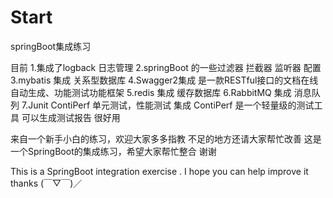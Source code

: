# Start
springBoot集成练习

目前
1.集成了logback 日志管理
2.springBoot 的一些过滤器 拦截器 监听器 配置
3.mybatis 集成  关系型数据库
4.Swagger2集成  是一款RESTful接口的文档在线自动生成、功能测试功能框架
5.redis 集成  缓存数据库
6.RabbitMQ 集成 消息队列 
7.Junit ContiPerf 单元测试，性能测试 集成  ContiPerf 是一个轻量级的测试工具  可以生成测试报告 很好用 


来自一个新手小白的练习，欢迎大家多多指教 不足的地方还请大家帮忙改善 
这是一个SpringBoot的集成练习，希望大家帮忙整合  谢谢

This is a SpringBoot integration exercise .
I hope you can help improve it
thanks  (￣▽￣)／
